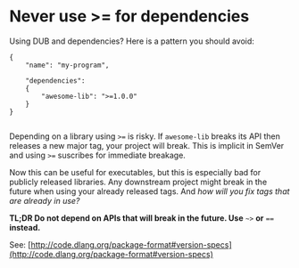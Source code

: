Never use >= for dependencies
=============================

Using DUB and dependencies? Here is a pattern you should avoid:

```
{
    "name": "my-program",

    "dependencies":
    {
        "awesome-lib": ">=1.0.0"
    }
}


```

Depending on a library using `>=` is risky. If `awesome-lib` breaks its API then releases a new major tag, your project will break. This is implicit in SemVer and using `>=` suscribes for immediate breakage.

Now this can be useful for executables, but this is especially bad for publicly released libraries. Any downstream project might break in the future when using your already released tags. And _how will you fix tags that are already in use?_


**TL;DR Do not depend on APIs that will break in the future. Use** `~>` **or** `==` **instead.**


See: [http://code.dlang.org/package-format#version-specs](http://code.dlang.org/package-format#version-specs)
